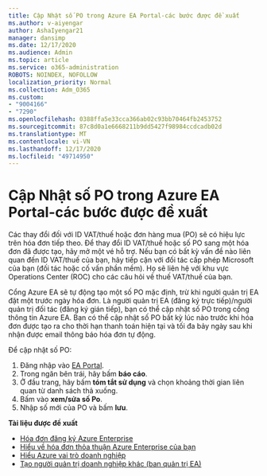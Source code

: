 ```yaml
---
title: Cập Nhật số PO trong Azure EA Portal-các bước được đề xuất
ms.author: v-aiyengar
author: AshaIyengar21
manager: dansimp
ms.date: 12/17/2020
ms.audience: Admin
ms.topic: article
ms.service: o365-administration
ROBOTS: NOINDEX, NOFOLLOW
localization_priority: Normal
ms.collection: Adm_O365
ms.custom:
- "9004166"
- "7290"
ms.openlocfilehash: 0388ffa5e33cca366ab02c93bb70464fb2453752
ms.sourcegitcommit: 87c8d0a1e6668211b9dd5427f98984ccdcadb02d
ms.translationtype: MT
ms.contentlocale: vi-VN
ms.lasthandoff: 12/17/2020
ms.locfileid: "49714950"
---
```

# <a name="update-po-number-in-azure-ea-portal---recommended-steps"></a>Cập Nhật số PO trong Azure EA Portal-các bước được đề xuất

Các thay đổi đối với ID VAT/thuế hoặc đơn hàng mua (PO) sẽ có hiệu lực trên hóa đơn tiếp theo. Để thay đổi ID VAT/thuế hoặc số PO sang một hóa đơn đã được tạo, hãy mở một vé hỗ trợ. Nếu bạn có bất kỳ vấn đề nào liên quan đến ID VAT/thuế của bạn, hãy tiếp cận với đối tác cấp phép Microsoft của bạn (đối tác hoặc cố vấn phần mềm). Họ sẽ liên hệ với khu vực Operations Center (ROC) cho các câu hỏi về thuế VAT/thuế của bạn. 

Cổng Azure EA sẽ tự động tạo một số PO mặc định, trừ khi người quản trị EA đặt một trước ngày hóa đơn. Là người quản trị EA (đăng ký trực tiếp)/người quản trị đối tác (đăng ký gián tiếp), bạn có thể cập nhật số PO trong cổng thông tin Azure EA. Bạn có thể cập nhật số PO bất kỳ lúc nào trước khi hóa đơn được tạo ra cho thời hạn thanh toán hiện tại và tối đa bảy ngày sau khi nhận được email thông báo hóa đơn tự động.    

Để cập nhật số PO:

1. Đăng nhập vào [EA Portal](https://ea.azure.com/).
1. Trong ngăn bên trái, hãy bấm **báo cáo**.
1. Ở đầu trang, hãy bấm **tóm tắt sử dụng** và chọn khoảng thời gian liên quan từ danh sách thả xuống.
1. Bấm vào **xem/sửa số Po**.
1. Nhập số mới của PO và bấm **lưu**.

**Tài liệu được đề xuất** 

- [Hóa đơn đăng ký Azure Enterprise](https://docs.microsoft.com/azure/billing/billing-ea-portal-enrollment-invoices) 
- [Hiểu về hóa đơn thỏa thuận Azure Enterprise của bạn](https://docs.microsoft.com/azure/billing/billing-understand-your-bill-ea)  
- [Hiểu Azure vai trò doanh nghiệp](https://docs.microsoft.com/azure/billing/billing-understand-your-bill-ea) 
- [Tạo người quản trị doanh nghiệp khác (ban quản trị EA)](https://docs.microsoft.com/azure/cost-management-billing/manage/ea-portal-administration#create-another-enterprise-administrator) 
